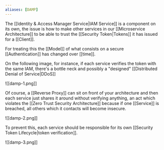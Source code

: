```yaml
---
aliases: [DAMP]
---
```


The [[Identity & Access Manager Service|IAM Service]] is a component on its own, the issue is how to make other services in our [[Microservice Architecture]] to be able to trust the [[Security Token|Tokens]] it has issued for a [[Client]].

For treating this the [[Model]] of what consists on a secure [[Authentication]] has changed over [[time]].

On the following image, for instance, if each service verifies the token with the same IAM, there's a bottle neck and possibly a "designed" [[Distributed Denial of Service|DDoS]]

![[damp-1.png]]

Of course, a [[Reverse Proxy]] can sit on front of your architecture and then each service just shares it around without verifying anything, an act which violates the [[Zero Trust Security Architecture]] because if one [[Service]] is breached, all others which it contacts will become insecure.

![[damp-2.png]]

To prevent this, each service should be responsible for its own [[Security Token Lifecycle|token verification]].

![[damp-3.png]]